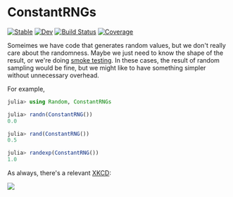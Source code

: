 # ConstantRNGs

[![Stable](https://img.shields.io/badge/docs-stable-blue.svg)](https://cscherrer.github.io/ConstantRNGs.jl/stable/)
[![Dev](https://img.shields.io/badge/docs-dev-blue.svg)](https://cscherrer.github.io/ConstantRNGs.jl/dev/)
[![Build Status](https://github.com/cscherrer/ConstantRNGs.jl/actions/workflows/CI.yml/badge.svg?branch=main)](https://github.com/cscherrer/ConstantRNGs.jl/actions/workflows/CI.yml?query=branch%3Amain)
[![Coverage](https://codecov.io/gh/cscherrer/ConstantRNGs.jl/branch/main/graph/badge.svg)](https://codecov.io/gh/cscherrer/ConstantRNGs.jl)

Someimes we have code that generates random values, but we don't really care about the randomness. Maybe we just need to know the shape of the result, or we're doing [smoke testing](https://en.wikipedia.org/wiki/Smoke_testing_(software)). In these cases, the result of random sampling would be fine, but we might like to have something simpler without unnecessary overhead.

For example,
```julia
julia> using Random, ConstantRNGs

julia> randn(ConstantRNG())
0.0

julia> rand(ConstantRNG())
0.5

julia> randexp(ConstantRNG())
1.0
```


As always, there's a relevant [XKCD](https://xkcd.com/221/):

![](https://imgs.xkcd.com/comics/random_number.png)
